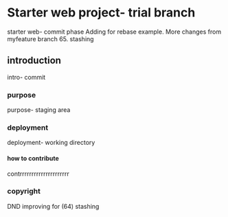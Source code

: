 # Starter web project- trial branch
starter web- commit phase
Adding for rebase example. More changes from myfeature branch
65. stashing
## introduction
intro- commit
### purpose
purpose- staging area
### deployment
deployment- working directory
#### how to contribute
contrrrrrrrrrrrrrrrrrrrrr
### copyright
DND improving for (64) stashing
